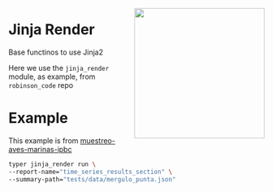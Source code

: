 <a href="https://www.islas.org.mx/"><img src="https://www.islas.org.mx/img/logo.svg" align="right" width="256" /></a>
# Jinja Render

Base functinos to use Jinja2

Here we use the `jinja_render` module, as example, from `robinson_code` repo
# Example
This example is from [muestreo-aves-marinas-ipbc](https://bitbucket.org/IslasGECI/muestreo-aves-marinas-ipbc/src/43dba1b46b492393baa508fbbb73d3ff9ade42be/Makefile#lines-946)
``` sh
typer jinja_render run \
--report-name="time_series_results_section" \
--summary-path="tests/data/mergulo_punta.json"
```
